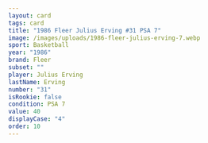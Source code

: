 ```yaml
---
layout: card
tags: card
title: "1986 Fleer Julius Erving #31 PSA 7"
image: /images/uploads/1986-fleer-julius-erving-7.webp
sport: Basketball
year: "1986"
brand: Fleer
subset: ""
player: Julius Erving
lastName: Erving
number: "31"
isRookie: false
condition: PSA 7
value: 40
displayCase: "4"
order: 10
---
```

